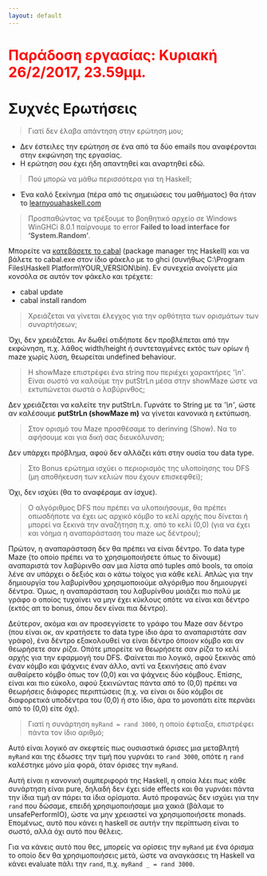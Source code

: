 ```yaml
---
layout: default
---
```


<h1 style="color:red">Παράδοση εργασίας: Κυριακή 26/2/2017, 23.59μμ.</h1>

# [](#header-1)Συχνές Ερωτήσεις


> Γιατί δεν έλαβα απάντηση στην ερώτηση μου;

* Δεν έστειλες την ερώτηση σε ένα από τα δύο emails που αναφέρονται στην
εκφώνηση της εργασίας.
* Η ερώτηση σου έχει ήδη απαντηθεί και αναρτηθεί εδώ.

> Πού μπορώ να μάθω περισσότερα για τη Haskell;

* Ένα καλό ξεκίνημα (πέρα από τις σημειώσεις του μαθήματος) θα ήταν το
[learnyouahaskell.com](http://learnyouahaskell.com)

> Προσπαθώντας να τρέξουμε το βοηθητικό αρχείο σε Windows WinGHCi 8.0.1 παίρνουμε
το error **Failed to load interface for ‘System.Random’**.

Μπορείτε να [κατεβάσετε το cabal](https://www.haskell.org/cabal/release/cabal-install-1.24.0.2/cabal-install-1.24.0.2-x86_64-unknown-mingw32.zip)
(package manager της Ηaskell) και να βάλετε το cabal.exe στον ίδιο φάκελο με το
ghci (συνήθως C:\Program Files\Haskell Platform\YOUR_VERSION\bin). Εν συνεχεία
ανοίγετε μία κονσόλα σε αυτόν τον φάκελο και τρέχετε:

* cabal update
* cabal install random

> Χρειάζεται να γίνεται έλεγχος για την ορθότητα των ορισμάτων των συναρτήσεων;

Όχι, δεν χρειάζεται. Αν δωθεί οτιδήποτε δεν προβλέπεται από την εκφώνηση, π.χ.
λάθος width/height ή συντεταγμένες εκτός των ορίων ή maze χωρίς λύση, θεωρείται
undefined behaviour.

> Η showMaze επιστρέφει ένα string που περιέχει χαρακτήρες *'\n'*. Είναι σωστό να
καλούμε την putStrLn μέσα στην showMaze ώστε να εκτυπώνεται σωστά ο λαβύρινθος;

Δεν χρειάζεται να καλείτε την putStrLn. Γυρνάτε το String με τα *'\n'*, ώστε αν
καλέσουμε **putStrLn (showMaze m)** να γίνεται κανονικά η εκτύπωση.

> Στον ορισμό του Maze προσθέσαμε το derinving (Show). Να το αφήσουμε και για
δική σας διευκόλυνση;

Δεν υπάρχει πρόβλημα, αφού δεν αλλάζει κάτι στην ουσία του data type.

> Στο Bonus ερώτημα ισχύει ο περιορισμός της υλοποίησης του DFS (μη αποθήκευση
των κελιών που έχουν επισκεφθεί);

Όχι, δεν ισχύει (θα το αναφέραμε αν ίσχυε).

> Ο αλγόριθμος DFS που πρέπει να υλοποιήσουμε, θα πρέπει οπωσδήποτε να έχει ως
αρχικό κόμβο το κελί αρχής που δίνεται ή μπορεί να ξεκινά την αναζήτηση π.χ. από
το κελί (0,0) (για να έχει και νόημα η αναπαράσταση του maze ως δέντρου);

Πρώτον, η αναπαράσταση δεν θα πρέπει να είναι δέντρο. Το data type Maze (το
οποίο πρέπει να το χρησιμοποιήσετε όπως το δίνουμε) αναπαριστά τον λαβύρινθο σαν
μια λίστα από tuples από bools, τα οποία λένε αν υπάρχει ο δεξιός και ο κάτω
τοίχος για κάθε κελί. Απλώς για την δημιουργία του λαβυρίνθου χρησιμοποιούμε
αλγόριθμο που δημιουργεί δέντρα. Όμως, η αναπαράσταση του λαβυρίνθου μοιάζει πιο
πολύ με γράφο ο οποίος τυχαίνει να μην έχει κύκλους οπότε να είναι και δέντρο
(εκτός απ το bonus, όπου δεν είναι πια δέντρο).

Δεύτερον, ακόμα και αν προσεγγίσετε το γράφο του Maze σαν δέντρο (που είναι οκ,
αν κρατήσετε το data type ίδιο άρα το αναπαριστάτε σαν γράφο), ένα δέντρο
εξακολουθεί να είναι δέντρο όποιον κόμβο και αν θεωρήσετε σαν ρίζα. Οπότε
μπορείτε να θεωρήσετε σαν ρίζα το κελί αρχής για την εφαρμογή του DFS. Φαίνεται 
πιο λογικό, αφού ξεκινάς από έναν κόμβο και ψάχνεις έναν άλλο, αντί να ξεκινήσεις
από έναν αυθαίρετο κόμβο όπως τον (0,0) και να ψάχνεις δύο κόμβους. Επίσης, είναι
και πιο εύκολο, αφού ξεκινώντας πάντα από το (0,0) πρέπει να θεωρήσεις διάφορες
περιπτώσεις (π.χ. να είναι οι δύο κόμβοι σε διαφορετικά υποδέντρα του (0,0) ή στο
ίδιο, άρα το μονοπάτι είτε περνάει από το (0,0) είτε όχι).

> Γιατί η συνάρτηση `myRand = rand 3000`, η οποίο έφτιαξα, επιστρέφει πάντα τον
ίδιο αριθμό;

Αυτό είναι λογικό αν σκεφτείς πως ουσιαστικά όρισες μια μεταβλητή `myRand` και
της έδωσες την τιμή που γυρνάει το `rand 3000`, οπότε η `rand` καλέστηκε μόνο
μία φορά, όταν όρισες την `myRand`.

Αυτή είναι η κανονική συμπεριφορά της Haskell, η οποία λέει πως κάθε συνάρτηση
είναι pure, δηλαδή δεν έχει side effects και θα γυρνάει πάντα την ίδια τιμή αν
πάρει τα ίδια ορίσματα. Αυτό προφανώς δεν ισχύει για την `rand` που δώσαμε,
επειδή χρησιμοποιήσαμε μια χακιά (βάλαμε το unsafePerformIO), ώστε να μην
χρειαστεί να χρησιμοποιήσετε monads. Επομένως, αυτό που κάνει η haskell σε αυτήν
την περίπτωση είναι το σωστό, αλλά όχι αυτό που θέλεις.

Για να κάνεις αυτό που θες, μπορείς να ορίσεις την `myRand` με ένα όρισμα το
οποίο δεν θα χρησιμοποιήσεις μετά, ώστε να αναγκάσεις τη Haskell να κάνει
evaluate πάλι την `rand`, π.χ. `myRand _ = rand 3000`.

